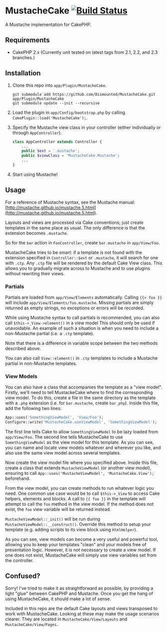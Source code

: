 # MustacheCake [![Build Status](https://travis-ci.org/Dismounted/MustacheCake.png?branch=master)](https://travis-ci.org/Dismounted/MustacheCake) #

A Mustache implementation for CakePHP.

## Requirements ##

* CakePHP 2.x (Currently unit tested on latest tags from 2.1, 2.2, and 2.3 branches.)

## Installation ##

1. Clone this repo into `app/Plugin/MustacheCake`.

	```
	git submodule add https://github.com/Dismounted/MustacheCake.git app/Plugin/MustacheCake
	git submodule update --init --recursive
	```

2. Load the plugin in `app/Config/bootstrap.php` by calling `CakePlugin::load('MustacheCake');`.

3. Specify the Mustache view class in your controller (either individually or through `AppController`).

	```php
	class AppController extends Controller {
		...
		public $ext = '.mustache';
		public $viewClass = 'MustacheCake.Mustache';
		...
	}
	```

4. Start using Mustache!

## Usage ##

For a reference of Mustache syntax, see the Mustache manual: [http://mustache.github.io/mustache.5.html](http://mustache.github.io/mustache.5.html).

Layouts and views are processed via Cake conventions; just create templates in the same place as usual. The only difference is that the extension becomes `.mustache`.

So for the `bar` action in `FooController`, create `bar.mustache` in `app/View/Foo`.

MustacheCake tries to be smart: if a template is not found with the extension specified in `Controller::$ext` or `.mustache`, it will search for one with `.ctp`. Any `.ctp` file will be rendered by the default Cake View class. This allows you to gradually migrate across to Mustache and to use plugins without rewriting their views.

### Partials ###

Partials are loaded from `app/View/Elements` automatically. Calling `{{> foo }}` will include `app/View/Elements/foo.mustache`. Missing partials are simply returned as empty strings, no exceptions or errors will be recorded.

While using Mustache syntax to call partials is recommended, you can also call `$this->_View->element()` in a view model This should only be used if unavoidable. An example of such a situation is when you need to include a non-Mustache partial (i.e. a `.ctp` template).

Note that there is a difference in variable scope between the two methods described above.

You can also call `View::element()` in `.ctp` templates to include a Mustache partial in non-Mustache templates.

### View Models ###

You can also have a class that accompanies the template as a "view model". Firstly, we'll need to tell MustackeCake where to find the corresponding view model. To do this, create a file in the same directory as the template with a `.php` extension (i.e. for `bar.mustache`, create `bar.php`). Inside this file, add the following two lines:

```php
App::uses('SomethingViewModel', 'View/Foo');
Configure::write('MustacheCake.useViewModel', 'SomethingViewModel');
```

The first line tells Cake to allow `SomethingViewModel` to be lazy loaded from `app/View/Foo`. The second line tells MustacheCake to use `SomethingViewModel` as the view model for this template. As you can see, you can name and locate view models whatever and wherever you like, and also use the same view model across several templates.

Now create the view model file where you specified above. Inside this file, create a class that extends `MustacheViewModel` (or another view model), ensuring to call `App::uses('MustacheViewModel', 'MustacheCake.View');` beforehand.

From the view model, you can create methods to run whatever logic you need. One common use case would be to call `$this->_View` to access Cake helpers, elements and blocks. A call to `{{ foo }}` in the template will attempt to call the `foo` method in the view model. If the method does not exist, the `foo` view variable will be returned instead.

`MustacheViewModel::_init()` will be run during `MustacheViewModel::__construct()`. Override this method to setup your template (e.g. adding scripts to its view block using `HtmlHelper`).

As you can see, view models can become a very useful and powerful tool, allowing you to keep your templates "clean" and your models free of presentation logic. However, it is not necessary to create a view model. If one does not exist, MustacheCake will simply use view variables set from the controller.

## Confused? ##

Sorry! I've tried to make it as straightforward as possible, by providing a light "glue" between CakePHP and Mustache. Once you get the hang of using MustacheCake, it should make a lot of sense.

Included in this repo are the default Cake layouts and views transposed to work with MustacheCake. Looking at these may make the usage scenarios clearer. They are located in `MustacheCake/View/Layouts` and `MustacheCake/View/Pages`.
